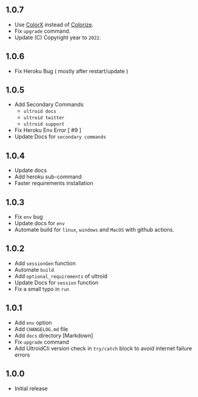 ## 1.0.7
 - Use [ColorX](https://pub.dev/packages/colorx) instead of [Colorize](https://pub.dev/packages/colorize).
 - Fix `upgrade` command.
 - Update (C) Copyright year to `2022`.

## 1.0.6
 - Fix Heroku Bug ( mostly after restart/update )

## 1.0.5
 - Add Secondary Commands
   - `ultroid docs`
   - `ultroid twitter`
   - `ultroid support`
 - Fix Heroku Env Error [ #9 ]
 - Update Docs for `secondary commands`
 
## 1.0.4
 - Update docs
 - Add heroku sub-command
 - Faster requirements installation

## 1.0.3
 - Fix `env` bug
 - Update docs for `env`
 - Automate build for `linux`, `windows` and `MacOS` with github actions.

## 1.0.2
 - Add `sessionGen` function
 - Automate `build`
 - Add `optional_requirements` of ultroid
 - Update Docs for `session` function
 - Fix a small typo in `run`

## 1.0.1
 - Add `env` option
 - Add `CHANGELOG.md` file
 - Add `docs` directory [Markdown]
 - Fix `upgrade` command
 - Add UltroidCli version check in `try/catch` block to avoid internet failure errors

## 1.0.0
 - Initial release
